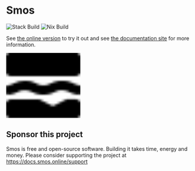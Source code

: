 # Smos

![Stack Build](https://github.com/NorfairKing/smos/workflows/Stack%20Build/badge.svg)
![Nix Build](https://github.com/NorfairKing/smos/workflows/Nix%20Build/badge.svg)

See [the online version](https://smos.online) to try it out and see [the documentation site](https://docs.smos.online) for more information.

<img src="smos-docs-site/content/assets/logo.svg" width="200" alt="logo"/>

## Sponsor this project

Smos is free and open-source software.
Building it takes time, energy and money.
Please consider supporting the project at https://docs.smos.online/support

